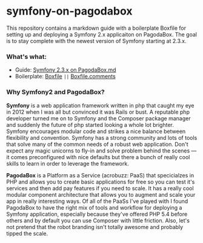 symfony-on-pagodabox
====================

This repository contains a markdown guide with a boilerplate Boxfile for setting up and deploying a Symfony 2.x applicaiton on PagodaBox. The goal is to stay complete with the newest version of Symfony starting at 2.3.x.

### What's what:

* Guide: [Symfony 2.3.x on PagodaBox.md](Symfony%202.3.x%20on%20PagodaBox.md)
* Boilerplate: [Boxfile](Boxfile) `||` [Boxfile.comments](Boxfile)

### Why Symfony2 and PagodaBox?

**Symfony** is a web application framework written in php that caught my eye in 2012 when I was all but convinced it was Rails or bust. A reputable php developer turned me on to Symfony and the Composer package manager and suddenly the future of php started looking a whole lot brighter. Symfony encourages modular code and strikes a nice balance between flexibility and convention. Symfony has a strong community and lots of tools that solve many of the common needs of a robust web application. Don't expect any magic unicorns to fly-in and solve problem behind the scenes — it comes preconfigured with nice defaults but there a bunch of really cool skills to learn in order to leverage the framework.

**PagodaBox** is a Platform as a Service (acrobuzz: PaaS) that specicialzes in PHP and allows you to create basic applications for free so you can test it's services and then add pay features if you need to scale. It has a really cool modular component architecture that allows you to augment and scale your app in really interesting ways. Of all of the PaaSs I've played with I found PagodaBox to have the right mix of tools and workflow for deploying a Symfony application, especially because they've offered PHP 5.4 before others and by default you can use Composer with little friction. Also, let's not pretend that the robot branding isn't totally awesome and probably tipped the scale.